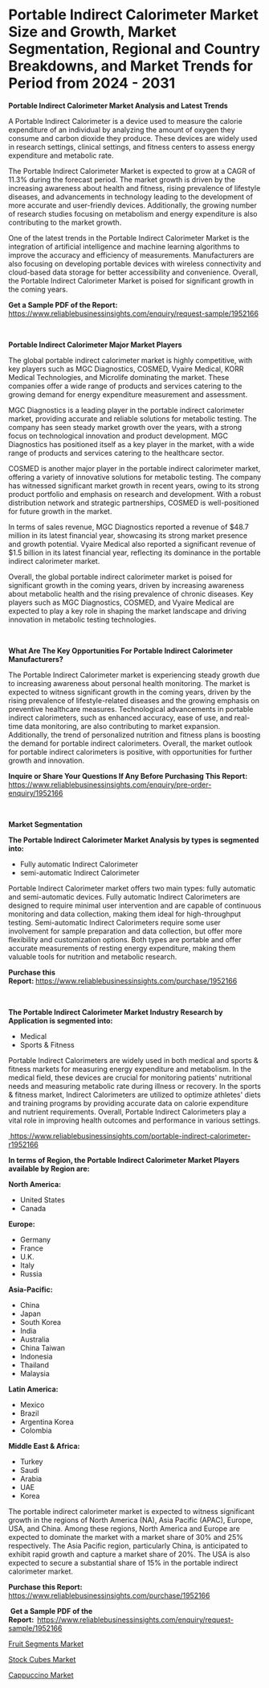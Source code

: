 <p><h1>Portable Indirect Calorimeter Market Size and Growth, Market Segmentation, Regional and Country Breakdowns, and Market Trends for Period from 2024 -  2031</h1></p><p><strong>Portable Indirect Calorimeter Market Analysis and Latest Trends</strong></p>
<p><p>A Portable Indirect Calorimeter is a device used to measure the calorie expenditure of an individual by analyzing the amount of oxygen they consume and carbon dioxide they produce. These devices are widely used in research settings, clinical settings, and fitness centers to assess energy expenditure and metabolic rate.</p><p>The Portable Indirect Calorimeter Market is expected to grow at a CAGR of 11.3% during the forecast period. The market growth is driven by the increasing awareness about health and fitness, rising prevalence of lifestyle diseases, and advancements in technology leading to the development of more accurate and user-friendly devices. Additionally, the growing number of research studies focusing on metabolism and energy expenditure is also contributing to the market growth.</p><p>One of the latest trends in the Portable Indirect Calorimeter Market is the integration of artificial intelligence and machine learning algorithms to improve the accuracy and efficiency of measurements. Manufacturers are also focusing on developing portable devices with wireless connectivity and cloud-based data storage for better accessibility and convenience. Overall, the Portable Indirect Calorimeter Market is poised for significant growth in the coming years.</p></p>
<p><strong>Get a Sample PDF of the Report:&nbsp;</strong> <a href="https://www.reliablebusinessinsights.com/enquiry/request-sample/1952166">https://www.reliablebusinessinsights.com/enquiry/request-sample/1952166</a></p>
<p>&nbsp;</p>
<p><strong>Portable Indirect Calorimeter Major Market Players</strong></p>
<p><p>The global portable indirect calorimeter market is highly competitive, with key players such as MGC Diagnostics, COSMED, Vyaire Medical, KORR Medical Technologies, and Microlife dominating the market. These companies offer a wide range of products and services catering to the growing demand for energy expenditure measurement and assessment.</p><p>MGC Diagnostics is a leading player in the portable indirect calorimeter market, providing accurate and reliable solutions for metabolic testing. The company has seen steady market growth over the years, with a strong focus on technological innovation and product development. MGC Diagnostics has positioned itself as a key player in the market, with a wide range of products and services catering to the healthcare sector.</p><p>COSMED is another major player in the portable indirect calorimeter market, offering a variety of innovative solutions for metabolic testing. The company has witnessed significant market growth in recent years, owing to its strong product portfolio and emphasis on research and development. With a robust distribution network and strategic partnerships, COSMED is well-positioned for future growth in the market.</p><p>In terms of sales revenue, MGC Diagnostics reported a revenue of $48.7 million in its latest financial year, showcasing its strong market presence and growth potential. Vyaire Medical also reported a significant revenue of $1.5 billion in its latest financial year, reflecting its dominance in the portable indirect calorimeter market.</p><p>Overall, the global portable indirect calorimeter market is poised for significant growth in the coming years, driven by increasing awareness about metabolic health and the rising prevalence of chronic diseases. Key players such as MGC Diagnostics, COSMED, and Vyaire Medical are expected to play a key role in shaping the market landscape and driving innovation in metabolic testing technologies.</p></p>
<p>&nbsp;</p>
<p><strong>What Are The Key Opportunities For Portable Indirect Calorimeter Manufacturers?</strong></p>
<p><p>The Portable Indirect Calorimeter market is experiencing steady growth due to increasing awareness about personal health monitoring. The market is expected to witness significant growth in the coming years, driven by the rising prevalence of lifestyle-related diseases and the growing emphasis on preventive healthcare measures. Technological advancements in portable indirect calorimeters, such as enhanced accuracy, ease of use, and real-time data monitoring, are also contributing to market expansion. Additionally, the trend of personalized nutrition and fitness plans is boosting the demand for portable indirect calorimeters. Overall, the market outlook for portable indirect calorimeters is positive, with opportunities for further growth and innovation.</p></p>
<p><strong>Inquire or Share Your Questions If Any Before Purchasing This Report:</strong> <a href="https://www.reliablebusinessinsights.com/enquiry/pre-order-enquiry/1952166">https://www.reliablebusinessinsights.com/enquiry/pre-order-enquiry/1952166</a></p>
<p>&nbsp;</p>
<p><strong>Market Segmentation</strong></p>
<p><strong>The Portable Indirect Calorimeter Market Analysis by types is segmented into:</strong></p>
<p><ul><li>Fully automatic Indirect Calorimeter</li><li>semi-automatic Indirect Calorimeter</li></ul></p>
<p><p>Portable Indirect Calorimeter market offers two main types: fully automatic and semi-automatic devices. Fully automatic Indirect Calorimeters are designed to require minimal user intervention and are capable of continuous monitoring and data collection, making them ideal for high-throughput testing. Semi-automatic Indirect Calorimeters require some user involvement for sample preparation and data collection, but offer more flexibility and customization options. Both types are portable and offer accurate measurements of resting energy expenditure, making them valuable tools for nutrition and metabolic research.</p></p>
<p><strong>Purchase this Report:&nbsp;</strong><a href="https://www.reliablebusinessinsights.com/purchase/1952166">https://www.reliablebusinessinsights.com/purchase/1952166</a></p>
<p>&nbsp;</p>
<p><strong>The Portable Indirect Calorimeter Market Industry Research by Application is segmented into:</strong></p>
<p><ul><li>Medical</li><li>Sports & Fitness</li></ul></p>
<p><p>Portable Indirect Calorimeters are widely used in both medical and sports & fitness markets for measuring energy expenditure and metabolism. In the medical field, these devices are crucial for monitoring patients' nutritional needs and measuring metabolic rate during illness or recovery. In the sports & fitness market, Indirect Calorimeters are utilized to optimize athletes' diets and training programs by providing accurate data on calorie expenditure and nutrient requirements. Overall, Portable Indirect Calorimeters play a vital role in improving health outcomes and performance in various settings.</p></p>
<p><a href="https://www.reliablebusinessinsights.com/portable-indirect-calorimeter-r1952166">&nbsp;https://www.reliablebusinessinsights.com/portable-indirect-calorimeter-r1952166</a></p>
<p><strong>In terms of Region, the Portable Indirect Calorimeter Market Players available by Region are:</strong></p>
<p>
    <p> <strong> North America: </strong>
        <ul>
            <li>United States</li>
            <li>Canada</li>
        </ul>
        </p> 
    <p> <strong> Europe: </strong>
        <ul>
            <li>Germany</li>
            <li>France</li>
            <li>U.K.</li>
            <li>Italy</li>
            <li>Russia</li>
        </ul>
        </p> 
    <p> <strong> Asia-Pacific: </strong>
        <ul>
            <li>China</li>
            <li>Japan</li>
            <li>South Korea</li>
            <li>India</li>
            <li>Australia</li>
            <li>China Taiwan</li>
            <li>Indonesia</li>
            <li>Thailand</li>
            <li>Malaysia</li>
        </ul>
        </p> 
    <p> <strong> Latin America: </strong>
        <ul>
            <li>Mexico</li>
            <li>Brazil</li>
            <li>Argentina Korea</li>
            <li>Colombia</li>
        </ul>
        </p> 
    <p> <strong> Middle East & Africa: </strong>
        <ul>
            <li>Turkey</li>
            <li>Saudi</li>
            <li>Arabia</li>
            <li>UAE</li>
            <li>Korea</li>
        </ul>
    </p>
    </p>
<p><p>The portable indirect calorimeter market is expected to witness significant growth in the regions of North America (NA), Asia Pacific (APAC), Europe, USA, and China. Among these regions, North America and Europe are expected to dominate the market with a market share of 30% and 25% respectively. The Asia Pacific region, particularly China, is anticipated to exhibit rapid growth and capture a market share of 20%. The USA is also expected to secure a substantial share of 15% in the portable indirect calorimeter market.</p></p>
<p><strong>Purchase this Report: </strong><a href="https://www.reliablebusinessinsights.com/purchase/1952166">https://www.reliablebusinessinsights.com/purchase/1952166</a></p>
<p>&nbsp;<strong>Get a Sample PDF of the Report:&nbsp;&nbsp;</strong><a href="https://www.reliablebusinessinsights.com/enquiry/request-sample/1952166">https://www.reliablebusinessinsights.com/enquiry/request-sample/1952166</a></p>
<p><strong></strong></p>
<p><p><a href="https://medium.com/@elizbethsmithb208/fruit-segments-market-trends-and-analysis-opportunities-and-challenges-for-future-growth-2024-b0b1ad900e2c">Fruit Segments Market</a></p><p><a href="https://medium.com/@nyahmertz1962/stock-cubes-market-market-segmentation-geographical-regions-and-market-forcast-till-2031-c2c8d62f7718">Stock Cubes Market</a></p><p><a href="https://medium.com/@jeancoleman732/cappuccino-market-size-is-growing-at-cagr-of-9-2-bd902f815e2d">Cappuccino Market</a></p></p>